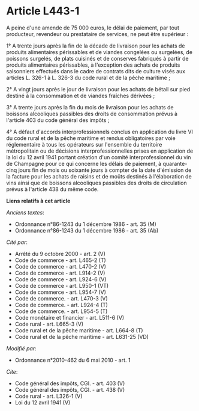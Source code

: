 # Article L443-1

A peine d'une amende de 75 000 euros, le délai de paiement, par tout producteur, revendeur ou prestataire de services, ne
peut être supérieur : 

1° A trente jours après la fin de la décade de livraison pour les achats de produits alimentaires périssables et de viandes
congelées ou surgelées, de poissons surgelés, de plats cuisinés et de conserves fabriqués à partir de produits alimentaires
périssables, à l'exception des achats de produits saisonniers effectués dans le cadre de contrats dits de culture visés aux
articles L. 326-1 à L. 326-3 du code rural et de la pêche maritime ; 

2° A vingt jours après le jour de livraison pour les achats de bétail sur pied destiné à la consommation et de viandes
fraîches dérivées ; 

3° A trente jours après la fin du mois de livraison pour les achats de boissons alcooliques passibles des droits de
consommation prévus à l'article 403 du code général des impôts ; 

4° A défaut d'accords interprofessionnels conclus en application du livre VI du code rural et de la pêche maritime et rendus
obligatoires par voie réglementaire à tous les opérateurs sur l'ensemble du territoire métropolitain ou de décisions
interprofessionnelles prises en application de la loi du 12 avril 1941 portant création d'un comité interprofessionnel du vin
de Champagne pour ce qui concerne les délais de paiement, à quarante-cinq jours fin de mois ou soixante jours à compter de la
date d'émission de la facture pour les achats de raisins et de moûts destinés à l'élaboration de vins ainsi que de boissons
alcooliques passibles des droits de circulation prévus à l'article 438 du même code.

**Liens relatifs à cet article**

_Anciens textes_:

  - Ordonnance n°86-1243 du 1 décembre 1986 - art. 35 (M)
  - Ordonnance n°86-1243 du 1 décembre 1986 - art. 35 (Ab)

_Cité par_:

  - Arrêté du 9 octobre 2000 - art. 2 (V)
  - Code de commerce - art. L465-2 (T)
  - Code de commerce - art. L470-2 (V)
  - Code de commerce - art. L914-2 (V)
  - Code de commerce - art. L924-6 (V)
  - Code de commerce - art. L950-1 (VT)
  - Code de commerce - art. L954-7 (V)
  - Code de commerce. - art. L470-3 (V)
  - Code de commerce. - art. L924-4 (T)
  - Code de commerce. - art. L954-5 (T)
  - Code monétaire et financier - art. L511-6 (V)
  - Code rural - art. L665-3 (V)
  - Code rural et  de la pêche maritime - art. L664-8 (T)
  - Code rural et de la pêche maritime - art. L631-25 (VD)

_Modifié par_:

  - Ordonnance n°2010-462 du 6 mai 2010 - art. 1

_Cite_:

  - Code général des impôts, CGI. - art. 403 (V)
  - Code général des impôts, CGI. - art. 438 (V)
  - Code rural - art. L326-1 (V)
  - Loi du 12 avril 1941 (V)
